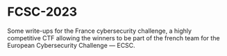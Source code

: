 # FCSC-2023
Some write-ups for the France cybersecurity challenge, a highly competitive CTF allowing the winners to be part of the french team for the European Cybersecurity Challenge — ECSC.

